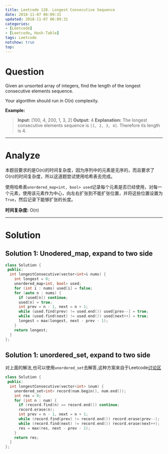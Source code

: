 ```yaml
---
title: Leetcode 128. Longest Consecutive Sequence
date: 2018-11-07 06:09:31
updated: 2018-11-07 06:09:31
categories:
- [Leetcode]
- [Leetcode, Hash-Table]
tags: Leetcode
notshow: true
top:
---
```


# Question

Given an unsorted array of integers, find the length of the longest consecutive elements sequence.

Your algorithm should run in O(_n_) complexity.

**Example:**

> **Input:** [100, 4, 200, 1, 3, 2]
> **Output:** 4
> **Explanation:** The longest consecutive elements sequence is `[1, 2, 3, 4]`. Therefore its length is 4.

<!-- more -->

------------

# Analyze

本题目要求的是O(n)的时间复杂度，因为序列中的元素是无序的，而且要求了O(n)的时间复杂度，所以这道题尝试使用哈希表去完成。

使用哈希表`unordered_map<int, bool> used`记录每个元素是否已经使用，对每一个元素，使用该元素作为中心，向左右扩张到不能扩张位置，并将这些位置设置为`True`，然后记录下能够扩张的长度。

**时间复杂度:** O(n)

------------

# Solution

## Solution 1: Unodered_map, expand to two side

```cpp
class Solution {
 public:
  int longestConsecutive(vector<int>& nums) {
    int longest = 0;
    unordered_map<int, bool> used;
    for (int i : nums) used[i] = false;
    for (auto n : nums) {
      if (used[n]) continue;
      used[n] = true;
      int prev = n - 1, next = n + 1;
      while (used.find(prev) != used.end()) used[prev--] = true;
      while (used.find(next) != used.end()) used[next++] = true; 
      longest = max(longest, next - prev - 1);
    }
    return longest;
  }
};
```

## Solution 1: unordered_set, expand to two side

对上面的解法,也可以使用`unordered_set`去解答,这种方案来自于Leetcode[讨论区](https://leetcode.com/problems/longest-consecutive-sequence/discuss/41060/A-simple-C%2B%2Bsolution-using-unordered_set.And-simple-consideration-about-this-problem)

```cpp
class Solution {
 public:
  int longestConsecutive(vector<int> &num) {
    unordered_set<int> record(num.begin(), num.end());
    int res = 0;
    for (int n : num) {
      if (record.find(n) == record.end()) continue;
      record.erase(n);
      int prev = n - 1, next = n + 1;
      while (record.find(prev) != record.end()) record.erase(prev--);
      while (record.find(next) != record.end()) record.erase(next++);
      res = max(res, next - prev - 1);
    }
    return res;
  }
};
```
